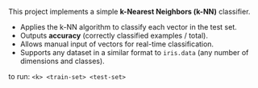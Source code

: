 This project implements a simple **k-Nearest Neighbors (k-NN)** classifier.

- Applies the k-NN algorithm to classify each vector in the test set.
- Outputs **accuracy** (correctly classified examples / total).
- Allows manual input of vectors for real-time classification.
- Supports any dataset in a similar format to `iris.data` (any number of dimensions and classes).

to run: `<k> <train-set> <test-set>`
